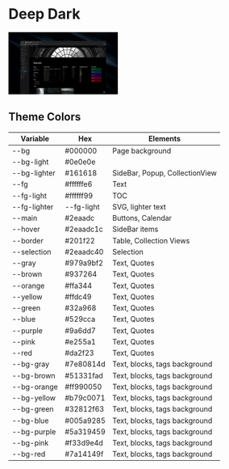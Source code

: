# Deep Dark

![Deep Dark](./preview.png)

## Theme Colors

| Variable     | Hex        | Elements                       |
| ------------ | ---------- | ------------------------------ |
| --bg         | #000000    | Page background                |
| --bg-light   | #0e0e0e    |                                |
| --bg-lighter | #161618    | SideBar, Popup, CollectionView |
| --fg         | #ffffffe6  | Text                           |
| --fg-light   | #ffffff99  | TOC                            |
| --fg-lighter | --fg-light | SVG, lighter text              |
| --main       | #2eaadc    | Buttons, Calendar              |
| --hover      | #2eaadc1c  | SideBar items                  |
| --border     | #201f22    | Table, Collection Views        |
| --selection  | #2eaadc40  | Selection                      |
| --gray       | #979a9bf2  | Text, Quotes                   |
| --brown      | #937264    | Text, Quotes                   |
| --orange     | #ffa344    | Text, Quotes                   |
| --yellow     | #ffdc49    | Text, Quotes                   |
| --green      | #32a968    | Text, Quotes                   |
| --blue       | #529cca    | Text, Quotes                   |
| --purple     | #9a6dd7    | Text, Quotes                   |
| --pink       | #e255a1    | Text, Quotes                   |
| --red        | #da2f23    | Text, Quotes                   |
| --bg-gray    | #7e80814d  | Text, blocks, tags background  |
| --bg-brown   | #51331fad  | Text, blocks, tags background  |
| --bg-orange  | #ff990050  | Text, blocks, tags background  |
| --bg-yellow  | #b79c0071  | Text, blocks, tags background  |
| --bg-green   | #32812f63  | Text, blocks, tags background  |
| --bg-blue    | #005a9285  | Text, blocks, tags background  |
| --bg-purple  | #5a319459  | Text, blocks, tags background  |
| --bg-pink    | #f33d9e4d  | Text, blocks, tags background  |
| --bg-red     | #7a14149f  | Text, blocks, tags background  |
